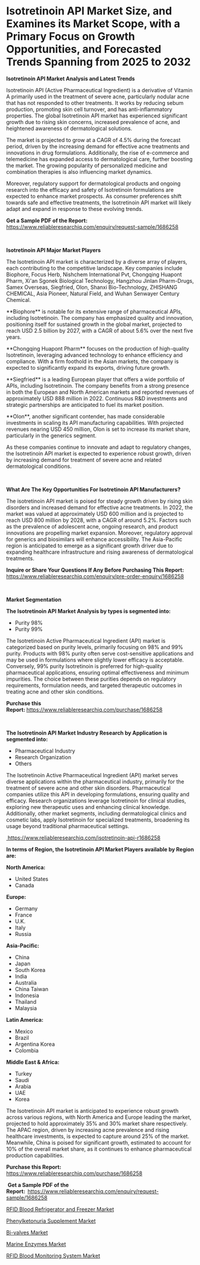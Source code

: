 <p><h1>Isotretinoin API Market Size, and Examines its Market Scope, with a Primary Focus on Growth Opportunities, and Forecasted Trends Spanning from 2025 to 2032</h1></p><p><strong>Isotretinoin API Market Analysis and Latest Trends</strong></p>
<p><p>Isotretinoin API (Active Pharmaceutical Ingredient) is a derivative of Vitamin A primarily used in the treatment of severe acne, particularly nodular acne that has not responded to other treatments. It works by reducing sebum production, promoting skin cell turnover, and has anti-inflammatory properties. The global Isotretinoin API market has experienced significant growth due to rising skin concerns, increased prevalence of acne, and heightened awareness of dermatological solutions.</p><p>The market is projected to grow at a CAGR of 4.5% during the forecast period, driven by the increasing demand for effective acne treatments and innovations in drug formulations. Additionally, the rise of e-commerce and telemedicine has expanded access to dermatological care, further boosting the market. The growing popularity of personalized medicine and combination therapies is also influencing market dynamics. </p><p>Moreover, regulatory support for dermatological products and ongoing research into the efficacy and safety of Isotretinoin formulations are expected to enhance market prospects. As consumer preferences shift towards safe and effective treatments, the Isotretinoin API market will likely adapt and expand in response to these evolving trends.</p></p>
<p><strong>Get a Sample PDF of the Report:&nbsp;</strong> <a href="https://www.reliableresearchiq.com/enquiry/request-sample/1686258?utm_campaign=1170&utm_medium=2&utm_source=Github&utm_content=ia&utm_term=24032025&utm_id=isotretinoin-api">https://www.reliableresearchiq.com/enquiry/request-sample/1686258</a></p>
<p>&nbsp;</p>
<p><strong>Isotretinoin API Major Market Players</strong></p>
<p><p>The Isotretinoin API market is characterized by a diverse array of players, each contributing to the competitive landscape. Key companies include Biophore, Focus Herb, Nishchem International Pvt, Chongqing Huapont Pharm, Xi'an Sgonek Biological Technology, Hangzhou Jinlan Pharm-Drugs, Samex Overseas, Siegfried, Olon, Shanxi Bio-Technology, ZHISHANG CHEMICAL, Asia Pioneer, Natural Field, and Wuhan Senwayer Century Chemical.</p><p>**Biophore** is notable for its extensive range of pharmaceutical APIs, including Isotretinoin. The company has emphasized quality and innovation, positioning itself for sustained growth in the global market, projected to reach USD 2.5 billion by 2027, with a CAGR of about 5.6% over the next five years.</p><p>**Chongqing Huapont Pharm** focuses on the production of high-quality Isotretinoin, leveraging advanced technology to enhance efficiency and compliance. With a firm foothold in the Asian markets, the company is expected to significantly expand its exports, driving future growth.</p><p>**Siegfried** is a leading European player that offers a wide portfolio of APIs, including Isotretinoin. The company benefits from a strong presence in both the European and North American markets and reported revenues of approximately USD 888 million in 2022. Continuous R&D investments and strategic partnerships are anticipated to fuel its market position.</p><p>**Olon**, another significant contender, has made considerable investments in scaling its API manufacturing capabilities. With projected revenues nearing USD 450 million, Olon is set to increase its market share, particularly in the generics segment.</p><p>As these companies continue to innovate and adapt to regulatory changes, the Isotretinoin API market is expected to experience robust growth, driven by increasing demand for treatment of severe acne and related dermatological conditions.</p></p>
<p>&nbsp;</p>
<p><strong>What Are The Key Opportunities For Isotretinoin API Manufacturers?</strong></p>
<p><p>The isotretinoin API market is poised for steady growth driven by rising skin disorders and increased demand for effective acne treatments. In 2022, the market was valued at approximately USD 600 million and is projected to reach USD 800 million by 2028, with a CAGR of around 5.2%. Factors such as the prevalence of adolescent acne, ongoing research, and product innovations are propelling market expansion. Moreover, regulatory approval for generics and biosimilars will enhance accessibility. The Asia-Pacific region is anticipated to emerge as a significant growth driver due to expanding healthcare infrastructure and rising awareness of dermatological treatments.</p></p>
<p><strong>Inquire or Share Your Questions If Any Before Purchasing This Report:</strong> <a href="https://www.reliableresearchiq.com/enquiry/pre-order-enquiry/1686258?utm_campaign=1170&utm_medium=2&utm_source=Github&utm_content=ia&utm_term=24032025&utm_id=isotretinoin-api">https://www.reliableresearchiq.com/enquiry/pre-order-enquiry/1686258</a></p>
<p>&nbsp;</p>
<p><strong>Market Segmentation</strong></p>
<p><strong>The Isotretinoin API Market Analysis by types is segmented into:</strong></p>
<p><ul><li>Purity 98%</li><li>Purity 99%</li></ul></p>
<p><p>The Isotretinoin Active Pharmaceutical Ingredient (API) market is categorized based on purity levels, primarily focusing on 98% and 99% purity. Products with 98% purity often serve cost-sensitive applications and may be used in formulations where slightly lower efficacy is acceptable. Conversely, 99% purity Isotretinoin is preferred for high-quality pharmaceutical applications, ensuring optimal effectiveness and minimum impurities. The choice between these purities depends on regulatory requirements, formulation needs, and targeted therapeutic outcomes in treating acne and other skin conditions.</p></p>
<p><strong>Purchase this Report:&nbsp;</strong><a href="https://www.reliableresearchiq.com/purchase/1686258?utm_campaign=1170&utm_medium=2&utm_source=Github&utm_content=ia&utm_term=24032025&utm_id=isotretinoin-api">https://www.reliableresearchiq.com/purchase/1686258</a></p>
<p>&nbsp;</p>
<p><strong>The Isotretinoin API Market Industry Research by Application is segmented into:</strong></p>
<p><ul><li>Pharmaceutical Industry</li><li>Research Organization</li><li>Others</li></ul></p>
<p><p>The Isotretinoin Active Pharmaceutical Ingredient (API) market serves diverse applications within the pharmaceutical industry, primarily for the treatment of severe acne and other skin disorders. Pharmaceutical companies utilize this API in developing formulations, ensuring quality and efficacy. Research organizations leverage Isotretinoin for clinical studies, exploring new therapeutic uses and enhancing clinical knowledge. Additionally, other market segments, including dermatological clinics and cosmetic labs, apply Isotretinoin for specialized treatments, broadening its usage beyond traditional pharmaceutical settings.</p></p>
<p><a href="https://www.reliableresearchiq.com/isotretinoin-api-r1686258?utm_campaign=1170&utm_medium=2&utm_source=Github&utm_content=ia&utm_term=24032025&utm_id=isotretinoin-api">&nbsp;https://www.reliableresearchiq.com/isotretinoin-api-r1686258</a></p>
<p><strong>In terms of Region, the Isotretinoin API Market Players available by Region are:</strong></p>
<p>
    <p> <strong> North America: </strong>
        <ul>
            <li>United States</li>
            <li>Canada</li>
        </ul>
        </p> 
    <p> <strong> Europe: </strong>
        <ul>
            <li>Germany</li>
            <li>France</li>
            <li>U.K.</li>
            <li>Italy</li>
            <li>Russia</li>
        </ul>
        </p> 
    <p> <strong> Asia-Pacific: </strong>
        <ul>
            <li>China</li>
            <li>Japan</li>
            <li>South Korea</li>
            <li>India</li>
            <li>Australia</li>
            <li>China Taiwan</li>
            <li>Indonesia</li>
            <li>Thailand</li>
            <li>Malaysia</li>
        </ul>
        </p> 
    <p> <strong> Latin America: </strong>
        <ul>
            <li>Mexico</li>
            <li>Brazil</li>
            <li>Argentina Korea</li>
            <li>Colombia</li>
        </ul>
        </p> 
    <p> <strong> Middle East & Africa: </strong>
        <ul>
            <li>Turkey</li>
            <li>Saudi</li>
            <li>Arabia</li>
            <li>UAE</li>
            <li>Korea</li>
        </ul>
    </p>
    </p>
<p><p>The Isotretinoin API market is anticipated to experience robust growth across various regions, with North America and Europe leading the market, projected to hold approximately 35% and 30% market share respectively. The APAC region, driven by increasing acne prevalence and rising healthcare investments, is expected to capture around 25% of the market. Meanwhile, China is poised for significant growth, estimated to account for 10% of the overall market share, as it continues to enhance pharmaceutical production capabilities.</p></p>
<p><strong>Purchase this Report: </strong><a href="https://www.reliableresearchiq.com/purchase/1686258?utm_campaign=1170&utm_medium=2&utm_source=Github&utm_content=ia&utm_term=24032025&utm_id=isotretinoin-api">https://www.reliableresearchiq.com/purchase/1686258</a></p>
<p>&nbsp;<strong>Get a Sample PDF of the Report:&nbsp;&nbsp;</strong><a href="https://www.reliableresearchiq.com/enquiry/request-sample/1686258?utm_campaign=1170&utm_medium=2&utm_source=Github&utm_content=ia&utm_term=24032025&utm_id=isotretinoin-api">https://www.reliableresearchiq.com/enquiry/request-sample/1686258</a></p>
<p><strong></strong></p>
<p><p><a href="https://github.com/sofayahoo2023/Market-Research-Report-List-7/blob/main/rfid-blood-refrigerator-and-freezer-market.md?utm_campaign=1170&utm_medium=2&utm_source=Github&utm_content=ia&utm_term=24032025&utm_id=isotretinoin-api">RFID Blood Refrigerator and Freezer Market</a></p><p><a href="https://github.com/maclarensidney/Market-Research-Report-List-1/blob/main/phenylketonuria-supplement-market.md?utm_campaign=1170&utm_medium=2&utm_source=Github&utm_content=ia&utm_term=24032025&utm_id=isotretinoin-api">Phenylketonuria Supplement Market</a></p><p><a href="https://github.com/DianaWilson796/Market-Research-Report-List-2/blob/main/bi-valves-market.md?utm_campaign=1170&utm_medium=2&utm_source=Github&utm_content=ia&utm_term=24032025&utm_id=isotretinoin-api">Bi-valves Market</a></p><p><a href="https://github.com/wwwkeltoum/Market-Research-Report-List-5/blob/main/marine-enzymes-market.md?utm_campaign=1170&utm_medium=2&utm_source=Github&utm_content=ia&utm_term=24032025&utm_id=isotretinoin-api">Marine Enzymes Market</a></p><p><a href="https://github.com/joannesouthgate/Market-Research-Report-List-5/blob/main/rfid-blood-monitoring-system-market.md?utm_campaign=1170&utm_medium=2&utm_source=Github&utm_content=ia&utm_term=24032025&utm_id=isotretinoin-api">RFID Blood Monitoring System Market</a></p></p>
